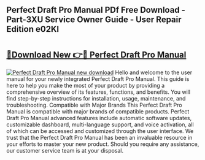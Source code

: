 ## Perfect Draft Pro Manual PDf Free Download - Part-3XU Service Owner Guide - User Repair Edition e02Kl

# <h2><a href="http://cf12167.oget.top/?id=Perfect+Draft+Pro+Manual">🔗Download New 👉🔴 Perfect Draft Pro Manual</a></h2>

[![Perfect Draft Pro Manual new download](https://i.imgur.com/5g1atiW.png)](http://cf12167.oget.top/?id=Perfect+Draft+Pro+Manual)
Hello and welcome to the user manual for your newly integrated Perfect Draft Pro Manual. This guide is here to help you make the most of your product by providing a comprehensive overview of its features, functions, and benefits. You will find step-by-step instructions for installation, usage, maintenance, and troubleshooting. Compatible with Major Brands This Perfect Draft Pro Manual is compatible with major brands of compatible products. Perfect Draft Pro Manual advanced features include automatic software updates, customizable dashboard, multi-language support, and voice activation, all of which can be accessed and customized through the user interface. We trust that the Perfect Draft Pro Manual has been an invaluable resource in your efforts to master your new product. Should you require any assistance, our customer service team is at your disposal.
